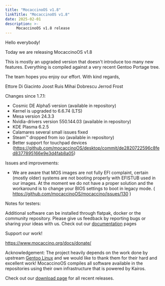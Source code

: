 ```yaml
---
title: "MocaccinoOS v1.8"
linkTitle: "MocaccinoOS v1.8"
date: 2025-02-01
description: >-
     MocaccinoOS v1.8 release
---
```


Hello everybody!

Today we are releasing MocaccinoOS v1.8

This is mostly an upgraded version that doesn't introduce too many new features. Everything is compiled against a very recent Gentoo Portage tree.

The team hopes you enjoy our effort. 
With kind regards,

Ettore Di Giacinto 
Joost Ruis 
Mihai Dobrescu 
Jerrod Frost 

Changes since 1.7.1:

- Cosmic DE Alpha5 version (available in repository)
- Kernel is upgraded to 6.6.74 (LTS)
- Mesa version 24.3.3
- Nvidia-drivers version 550.144.03 (available in repository) 
- KDE Plasma 6.2.5
- Calamares several small issues fixed
- Steam™ dropped from iso (available in repository) 
- Better support for touchpad devices (https://github.com/mocaccinoOS/desktop/commit/de2820722596c8fed8377895166e9e3d4fab8a05)

Issues and improvements:

- We are aware that MOS images are not fully EFI complaint, certain (mostly older) systems are not booting properly with EFISTUB used in our images. At the moment we do not have a proper solution and the workaround is to change your BIOS settings to boot in legacy mode. ( https://github.com/mocaccinoOS/mocaccino/issues/130 )

Notes for testers:

Additional software can be installed through flatpak, docker or the community repository.
Please give us feedback by reporting bugs or sharing your ideas with us.
Check out our [documentation](https://www.mocaccino.org/docs/) pages

Support our work!

https://www.mocaccino.org/docs/donate/

Acknowledgement:
The project heavily depends on the work done by upstream [Gentoo Linux](https://gentoo.org) and we would like to thank them for their hard and excellent work! MocaccinoOS compiles all software available in the repositories using their own infrastructure that is powered by Kairos.

Check out our [download page](https://github.com/mocaccinoOS/mocaccino/releases) for all recent releases.
